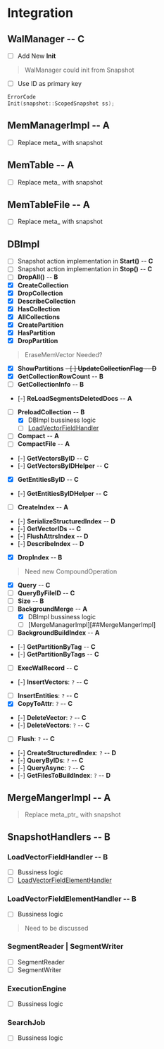 # Integration

## WalManager -- C
- [ ] Add New **Init**
> WalManager could init from Snapshot
- [ ] Use ID as primary key
```cpp
ErrorCode
Init(snapshot::ScopedSnapshot ss);
```

## MemManagerImpl -- A

- [ ] Replace meta_ with snapshot

## MemTable -- A

- [ ] Replace meta_ with snapshot

## MemTableFile -- A

- [ ] Replace meta_ with snapshot

## DBImpl

- [ ] Snapshot action implementation in **Start()** -- **C**
- [ ] Snapshot action implementation in **Stop()** -- **C**
- [ ] **DropAll()** -- **B**
- [x] **CreateCollection**
- [x] **DropCollection**
- [x] **DescribeCollection**
- [x] **HasCollection**
- [x] **AllCollections**
- [x] **CreatePartition**
- [x] **HasPartition**
- [x] **DropPartition**
> EraseMemVector Needed?
- [x] **ShowPartitions**
~~- [ ] **UpdateCollectionFlag** -- **D**~~
- [x] **GetCollectionRowCount** -- **B**
- [ ] **GetCollectionInfo** -- **B**
- [-] **ReLoadSegmentsDeletedDocs** -- **A**
- [ ] **PreloadCollection** -- **B**
    - [x] DBImpl bussiness logic
    - [ ] [LoadVectorFieldHandler](##SnapshotHandlers###LoadVectorFieldHandler)
- [ ] **Compact** -- **A**
- [ ] **CompactFile** -- **A**
- [-] **GetVectorsByID** -- **C**
- [-] **GetVectorsByIDHelper** -- **C**
- [x] **GetEntitiesByID** -- **C**
- [-] **GetEntitiesByIDHelper** -- **C**
- [ ] **CreateIndex** -- **A**
- [-] **SerializeStructuredIndex** -- **D**
- [-] **GetVectorIDs** -- **C**
- [-] **FlushAttrsIndex** -- **D**
- [-] **DescribeIndex** -- **D**
- [x] **DropIndex** -- **B**
> Need new CompoundOperation
- [x] **Query** -- **C**
- [ ] **QueryByFileID** -- **C**
- [ ] **Size** -- **B**
- [ ] **BackgroundMerge** -- **A**
    - [x] DBImpl bussiness logic
    - [ ] [MergeManagerImpl][##MergeMangerImpl]
- [ ] **BackgroundBuildIndex** -- **A**
- [-] **GetPartitionByTag** -- **C**
- [-] **GetPartitionByTags** -- **C**
- [ ] **ExecWalRecord** -- **C**

- [-] **InsertVectors**: `?` -- **C**
- [ ] **InsertEntities**: `?` -- **C**
- [x] **CopyToAttr**: `?` -- **C**
- [-] **DeleteVector**: `?` -- **C**
- [-] **DeleteVectors**: `?` -- **C**
- [ ] **Flush**: `?` -- **C**
- [-] **CreateStructuredIndex**: `?` -- **D**
- [-] **QueryByIDs**: `?` -- **C**
- [-] **QueryAsync**: `?` -- **C**
- [-] **GetFilesToBuildIndex**: `?` -- **D**

## MergeMangerImpl -- A
> Replace meta_ptr_ with snapshot

## SnapshotHandlers -- B

### LoadVectorFieldHandler -- B
- [ ] Bussiness logic
- [ ] [LoadVectorFieldElementHandler](###LoadVectorFieldElementHandler)

### LoadVectorFieldElementHandler -- B
- [ ] Bussiness logic
> Need to be discussed

### SegmentReader | SegmentWriter
- [ ] SegmentReader
- [ ] SegmentWriter

### ExecutionEngine
- [ ] Bussiness logic

### SearchJob
- [ ] Bussiness logic
